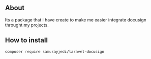 ## About

Its a package that i have create to make me easier integrate docusign throught my projects.

## How to install

```bash
composer require samurayjedi/laravel-docusign
```
